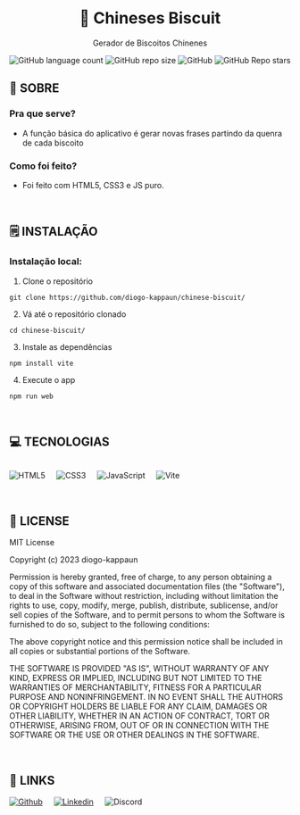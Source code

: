 <div align='center'>
    <h1><b>🍪 Chineses Biscuit</b></h1>
    <p>Gerador de Biscoitos Chinenes</p>

<img alt="GitHub language count" src="https://img.shields.io/github/languages/count/diogo-kappaun/chinese-biscuit/?style=flat-square&label=Languages&labelColor=%23404040&color=%23BFBFBF">
<img alt="GitHub repo size" src="https://img.shields.io/github/repo-size/diogo-kappaun/chinese-biscuit/?style=flat-square&label=Size&labelColor=%23404040&color=%23BFBFBF">
<img alt="GitHub" src="https://img.shields.io/github/license/diogo-kappaun/chinese-biscuit/?style=flat-square&labelColor=%23404040&color=%23BFBFBF">
<img alt="GitHub Repo stars" src="https://img.shields.io/github/stars/diogo-kappaun/chinese-biscuit/?style=flat-square&label=Stars&labelColor=%23404040&color=%23BFBFBF">

</div>


## 💾 **SOBRE**
### Pra que serve?
- A função básica do aplicativo é gerar novas frases partindo da quenra de cada biscoito

### Como foi feito?
- Foi feito com HTML5, CSS3 e JS puro.

<br />


## 🗒️ **INSTALAÇÃO**

### Instalação local:

1. Clone o repositório

```
git clone https://github.com/diogo-kappaun/chinese-biscuit/
```

2. Vá até o repositório clonado

```
cd chinese-biscuit/
```

3. Instale as dependências

```
npm install vite
```

4. Execute o app

```
npm run web
```

<br />


## 💻 **TECNOLOGIAS**

<div style="display: flex; gap: 20px;">

![HTML5](https://img.shields.io/badge/html5-%23E34F26.svg?style=for-the-badge&logo=html5&logoColor=white)

![CSS3](https://img.shields.io/badge/CSS3-1572B6?style=for-the-badge&logo=css3&logoColor=white)

![JavaScript](https://img.shields.io/badge/javascript-%23323330.svg?style=for-the-badge&logo=javascript&logoColor=%23F7DF1E)

![Vite](https://img.shields.io/badge/Vite-B73BFE?style=for-the-badge&logo=vite&logoColor=FFD62E)
</div>

<br />


## 📎 **LICENSE**

MIT License

Copyright (c) 2023 diogo-kappaun

Permission is hereby granted, free of charge, to any person obtaining a copy
of this software and associated documentation files (the "Software"), to deal
in the Software without restriction, including without limitation the rights
to use, copy, modify, merge, publish, distribute, sublicense, and/or sell
copies of the Software, and to permit persons to whom the Software is
furnished to do so, subject to the following conditions:

The above copyright notice and this permission notice shall be included in all
copies or substantial portions of the Software.

THE SOFTWARE IS PROVIDED "AS IS", WITHOUT WARRANTY OF ANY KIND, EXPRESS OR
IMPLIED, INCLUDING BUT NOT LIMITED TO THE WARRANTIES OF MERCHANTABILITY,
FITNESS FOR A PARTICULAR PURPOSE AND NONINFRINGEMENT. IN NO EVENT SHALL THE
AUTHORS OR COPYRIGHT HOLDERS BE LIABLE FOR ANY CLAIM, DAMAGES OR OTHER
LIABILITY, WHETHER IN AN ACTION OF CONTRACT, TORT OR OTHERWISE, ARISING FROM,
OUT OF OR IN CONNECTION WITH THE SOFTWARE OR THE USE OR OTHER DEALINGS IN THE
SOFTWARE.

<br />

## 📌 **LINKS**

<div style="display: flex; gap: 20px;">
    <a href="https://github.com/diogo-kappaun"><img alt="Github" src="https://img.shields.io/badge/diogo-%23181717.svg?style=for-the-badge&logo=github&logoColor=white"/></a>
    <a href="https://www.linkedin.com/in/diogo-kappaun"><img alt="Linkedin" src="https://img.shields.io/badge/diogo-%237289DA.svg?style=for-the-badge&logo=linkedin&logoColor=white"/></a>
    <span><img alt="Discord" src="https://img.shields.io/badge/diogo.dev-%237200DA.svg?style=for-the-badge&logo=discord&logoColor=white" /></span>
</div>
